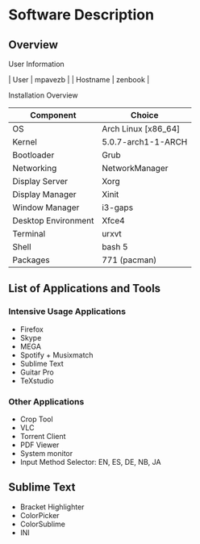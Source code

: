 # Software Description

## Overview 

User Information

| User       | mpavezb  |
| Hostname   | zenbook  |


Installation Overview

| Component           | Choice              |
| ------------------- | ------------------- |
| OS                  | Arch Linux [x86_64] |
| Kernel              | 5.0.7-arch1-1-ARCH  |
| Bootloader          | Grub                |
| Networking          | NetworkManager      |
| Display Server      | Xorg                |
| Display Manager     | Xinit               |
| Window Manager      | i3-gaps             |
| Desktop Environment | Xfce4               |
| Terminal            | urxvt               |
| Shell               | bash 5              |
| Packages            | 771 (pacman)        |


## List of Applications and Tools

### Intensive Usage Applications

- Firefox
- Skype
- MEGA
- Spotify + Musixmatch
- Sublime Text
- Guitar Pro
- TeXstudio

### Other Applications

- Crop Tool
- VLC
- Torrent Client
- PDF Viewer
- System monitor
- Input Method Selector: EN, ES, DE, NB, JA

## Sublime Text

- Bracket Highlighter
- ColorPicker
- ColorSublime
- INI